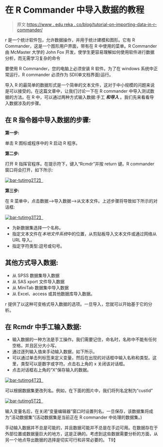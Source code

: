 # 在 R Commander 中导入数据的教程

> 原文:[https://www . edu reka . co/blog/tutorial-on-importing-data-in-r-commander/](https://www.edureka.co/blog/tutorial-on-importing-data-in-r-commander/)

r 是一个统计软件包，允许数据操作，并用于统计建模和图形。它有 R Commander，这是一个图形用户界面，带有在 R 中使用的菜单。R Commander 由 McMaster 大学的 John Fox 开发，使学生更容易理解如何使用软件进行数据分析，而无需学习复杂的命令

要使用 R Commander，您的电脑上必须安装 R 软件。为了在 windows 系统中正常运行，R commander 必须作为 SDI(单文档界面)运行。

导入 R 的最简单的数据形式是一个简单的文本文件，这对于中小规模的问题来说是可以接受的。在这篇文章中，让我们讨论一下在 R commander 中导入测试数据的方法。在 R 中，可以通过两种方式输入数据:手工 ***和导入*** 。我们先来看看导入数据涉及的步骤。

## **在 R 指令器中导入数据的步骤:**

**第一步:**

单击 R 图标或程序中的 R 启动 R 程序。

**第二步:**

打开 R 指挥官程序。在提示符下，键入“Rcmdr”并按 return 键。R commander 窗口将会打开，如下所示:

[![bar-tutimg2](../Images/a048d7e3008b5e15d99e87563d9977f0.png)T2】](https://cdn.edureka.co/blog/wp-content/uploads/2014/01/bar-tutimg2.png)

**第三步:**

在 R 菜单中，点击数据–>导入数据–>从文本文件。上述步骤将导致如下所示的对话框:

[![bar-tutimg3](../Images/941feb85d66d2e4e70e5354291a1b6b3.png)T2】](https://cdn.edureka.co/blog/wp-content/uploads/2014/01/bar-tutimg3.png)

*   为新数据集选择一个名称。
*   指定文本文件在*本地文件系统*中的位置，从剪贴板导入文本文件或通过网络从 URL 导入。
*   指定字符类型:逗号或句号。

## **其他方式导入数据:**

*   从 SPSS 数据集导入数据
*   从 SAS xport 文件导入数据
*   从 MiniTab 数据集中导入数据
*   从 Excel、access 或其他数据库导入数据。

r 提供了以这种可变格式导入数据的选项。一旦导入，您就可以开始基于它的分析。

## **在 Rcmdr 中手工输入数据:**

*   输入数据的一种方法是手工操作。我们需要记住，命名时，名称中不能有任何空格，并且区分大小写。
*   通过逐列输入值来手动输入数据，如下所示。
*   可以通过单击列标签来定义变量，然后在出现的对话框中输入名称和类型。这里，类型可以是数字或字符。点击右上角的 x 关闭该对话框。
*   点击对话框右上角的“X”保存输入的数据。

[![bar-tutimg4](../Images/cbe1e5b62f865451139e09471bd29e9d.png)T2】](https://cdn.edureka.co/blog/wp-content/uploads/2014/01/bar-tutimg4.png)

可以根据数据集更改列名。例如，在下面的图片中，我们将列名定制为“custId”

[![bar-tutimg5](../Images/faf622d7e5bca79e4bc2f7a335b42c24.png)T2】](https://cdn.edureka.co/blog/wp-content/uploads/2014/01/bar-tutimg5.png)

输入变量名后，在关闭“变量编辑器”窗口时设置列名。一旦保存，该数据集将成为“活动数据集”(活动数据集是当前正在 R commander 中处理的数据集。)

手动输入数据并不总是可能的，并且数据可能并不总是在手边可用。在数据存在于外部位置或数据量巨大的地方，这是正确的。考虑到这些数据需要分析的方面，从另一个地点导出数据的选择是切实可行和非常必要的。 T9】